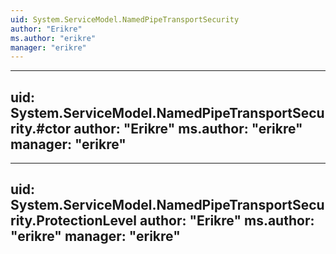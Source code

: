 ```yaml
---
uid: System.ServiceModel.NamedPipeTransportSecurity
author: "Erikre"
ms.author: "erikre"
manager: "erikre"
---
```


---
uid: System.ServiceModel.NamedPipeTransportSecurity.#ctor
author: "Erikre"
ms.author: "erikre"
manager: "erikre"
---

---
uid: System.ServiceModel.NamedPipeTransportSecurity.ProtectionLevel
author: "Erikre"
ms.author: "erikre"
manager: "erikre"
---
